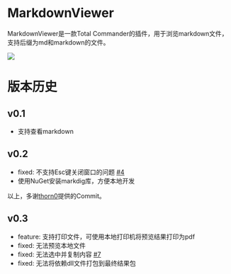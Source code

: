 # MarkdownViewer

MarkdownViewer是一款Total Commander的插件，用于浏览markdown文件，支持后缀为md和markdown的文件。

![](./Doc/viewer.png)

# 版本历史

## v0.1

- 支持查看markdown

## v0.2

- fixed: 不支持Esc键关闭窗口的问题 [\#4](https://github.com/wangzhfeng/MarkdownViewer/issues/4)
- 使用NuGet安装markdig库，方便本地开发

以上，多谢[thorn0](https://github.com/thorn0)提供的Commit。

## v0.3

- feature: 支持打印文件，可使用本地打印机将预览结果打印为pdf
- fixed: 无法预览本地文件
- fixed: 无法选中并复制内容 [\#7](https://github.com/wangzhfeng/MarkdownViewer/issues/7)
- fixed: 无法将依赖dll文件打包到最终结果包

